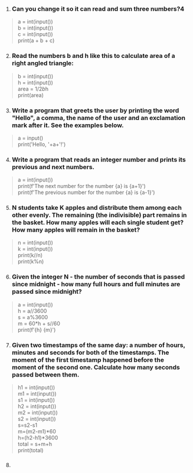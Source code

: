 1. ### Can you change it so it can read and sum three numbers?4
  > a = int(input())  
b = int(input())  
c = int(input())  
print(a + b + c)  

2. ### Read the numbers b and h like this to calculate area of a right angled triangle:
  >b = int(input())  
h = int(input())  
area = 1/2*b*h  
print(area)  

3. ### Write a program that greets the user by printing the word "Hello", a comma, the name of the user and an exclamation mark after it. See the examples below.
  >a = input()  
print('Hello, '+a+'!')  

4. ### Write a program that reads an integer number and prints its previous and next numbers. 
  >a = int(input())  
print(f'The next number for the number {a} is {a+1}')  
print(f'The previous number for the number {a} is {a-1}')  

5. ### N students take K apples and distribute them among each other evenly. The remaining (the indivisible) part remains in the basket. How many apples will each single student get? How many apples will remain in the basket?  

  >n = int(input())  
k = int(input())  
print(k//n)  
print(k%n)  

6. ### Given the integer N - the number of seconds that is passed since midnight - how many full hours and full minutes are passed since midnight?  

  >a = int(input())  
h = a//3600  
s = a%3600  
m = 60*h + s//60  
print(f'{h} {m}')  

7. ### Given two timestamps of the same day: a number of hours, minutes and seconds for both of the timestamps. The moment of the first timestamp happened before the moment of the second one. Calculate how many seconds passed between them.  

  >h1 = int(input())  
m1 = int(input())  
s1 = int(input())  
h2 = int(input())  
m2 = int(input())  
s2 = int(input())  
s=s2-s1  
m=(m2-m1)*60  
h=(h2-h1)*3600  
total = s+m+h  
print(total)  

8. ### 